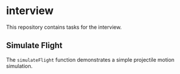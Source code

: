 # interview

This repository contains tasks for the interview.

## Simulate Flight

The `simulateFlight` function demonstrates a simple projectile motion simulation.
